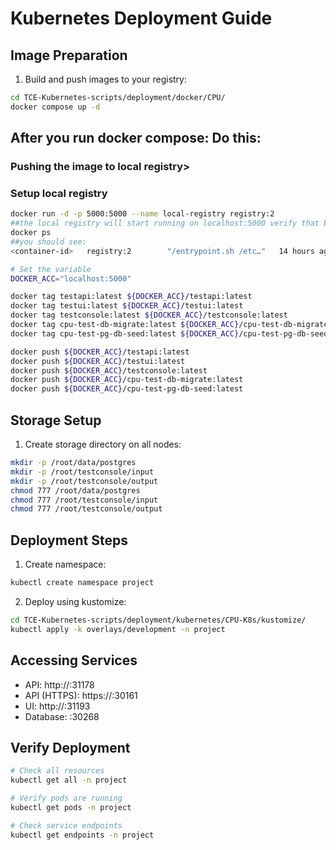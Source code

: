 # Kubernetes Deployment Guide

## Image Preparation
1. Build and push images to your registry:
```bash
cd TCE-Kubernetes-scripts/deployment/docker/CPU/
docker compose up -d
```
## After you run docker compose: Do this:
### Pushing the image to local registry>
### Setup local registry
```bash
docker run -d -p 5000:5000 --name local-registry registry:2
##the local registry will start running on localhost:5000 verify that by :
docker ps
##you should see:
<container-id>   registry:2        "/entrypoint.sh /etc…"   14 hours ago     Up 29 minutes   0.0.0.0:5000->5000/tcp, :::5000->5000/tcp   local-registry
```
```bash
# Set the variable
DOCKER_ACC="localhost:5000"

docker tag testapi:latest ${DOCKER_ACC}/testapi:latest
docker tag testui:latest ${DOCKER_ACC}/testui:latest
docker tag testconsole:latest ${DOCKER_ACC}/testconsole:latest
docker tag cpu-test-db-migrate:latest ${DOCKER_ACC}/cpu-test-db-migrate:latest
docker tag cpu-test-pg-db-seed:latest ${DOCKER_ACC}/cpu-test-pg-db-seed:latest

docker push ${DOCKER_ACC}/testapi:latest
docker push ${DOCKER_ACC}/testui:latest
docker push ${DOCKER_ACC}/testconsole:latest
docker push ${DOCKER_ACC}/cpu-test-db-migrate:latest
docker push ${DOCKER_ACC}/cpu-test-pg-db-seed:latest
```

## Storage Setup
1. Create storage directory on all nodes:
```bash
mkdir -p /root/data/postgres
mkdir -p /root/testconsole/input
mkdir -p /root/testconsole/output
chmod 777 /root/data/postgres
chmod 777 /root/testconsole/input
chmod 777 /root/testconsole/output
```

## Deployment Steps
1. Create namespace:
```bash
kubectl create namespace project
```

2. Deploy using kustomize:

```bash
cd TCE-Kubernetes-scripts/deployment/kubernetes/CPU-K8s/kustomize/
kubectl apply -k overlays/development -n project
```

## Accessing Services
- API: http://<node-ip>:31178
- API (HTTPS): https://<node-ip>:30161
- UI: http://<node-ip>:31193
- Database: <node-ip>:30268

## Verify Deployment
```bash
# Check all resources
kubectl get all -n project

# Verify pods are running
kubectl get pods -n project

# Check service endpoints
kubectl get endpoints -n project
```
